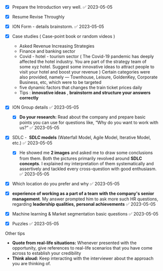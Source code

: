 
- [x] Prepare the Introduction very well. ✅ 2023-05-05
- [x] Resume Revise Throughly
- [x] ION Form - details brainstorm. ✅ 2023-05-05
- [x] Case studies ( Case-point book or random videos )
	- Asked Revenue Increasing Strategies 
	- Finance and banking sector
	- Covid - hotel - tourism sector ( The Covid-19 pandemic has deeply affected the hotel industry. You are part of the strategy team of some xyz hotel. Suggest some innovative ideas to attract people to visit your hotel and boost your revenue ) Certain categories were also provided, namely — Townhouse, Leisure, GoldenKey, Corporate Business, etc, which were to be targeted
	- five dynamic factors that changes the train ticket prices daily
	- Tips : **innovative ideas** , **brainstorm and structure your answers correctly**
- [x] ION Group details ✅ 2023-05-05
	- [x] **Do your research:** Read about the company and prepare basic points you can use for questions like, “Why do you want to work with us?” ✅ 2023-05-05
- [x] SDLC -  **SDLC models** (Waterfall Model, Agile Model, Iterative Model, etc.) ✅ 2023-05-05
	- [x] He showed me **2 images** and asked me to draw some conclusions from them. Both the pictures primarily revolved around **SDLC concepts**. I explained my interpretation of them systematically and assertively and tackled every cross-question with good enthusiasm. ✅ 2023-05-05
- [x] Which location do you prefer and why ✅ 2023-05-05
- [x] **experience of working as a part of a team with the company's senior management**. My answer prompted him to ask more such HR questions, regarding **leadership qualities,** **personal achievements** ✅ 2023-05-05
- [x] Machine learning & Market segmentation basic questions ✅ 2023-05-05
- [x] Puzzles ✅ 2023-05-05


Other tips 

- **Quote from real-life situations:** Whenever presented with the opportunity, give references to real-life scenarios that you have come across to establish your credibility
- **Think aloud:** Keep interacting with the interviewer about the approach you are thinking of.
